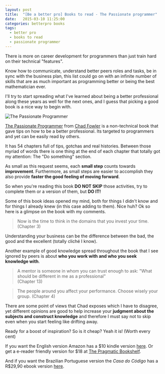 ```yaml
---
layout: post
title:  "[Be a better pro] Books to read - The Passionate programmer"
date:   2015-03-10 11:25:00
categories: betterpro books
tags:
  - better pro
  - books to read
  - passionate programmer
---
```


There is more on career development for programmers than just train hard on their technical "features".

Know how to communicate, understand better peers roles and tasks, be in sync with the business plan, this list could go on with an infinite number of skills that are as much important as programming better or being the best mathematician ever.

I'll try to start spreading what I've learned about being a better professional along these years as well for the next ones, and I guess that picking a good book is a nice way to begin with.

![The Passionate Programmer](http://ecx.images-amazon.com/images/I/71p12ZrrSyL.jpg)

[The Passionate Programmer](https://pragprog.com/book/cfcar2/the-passionate-programmer) from [Chad Fowler](http://chadfowler.com/) is a non-technical book that gave tips on how to be a better professional. Its targeted to programmers and yet can be easily read by others.

It has 54 chapters full of tips, gotchas and real histories. Between those myriad of words there is one thing at the end of each chapter that totally got my attention: The "Do something" section.

As small as this request seems, each **small step** counts towards **improvement**. Furthermore, as small steps are easier to accomplish they also provide **faster the good feeling of moving forward**.

So when you're reading this book **DO NOT SKIP** those activities, try to complete them or a version of them, but **DO IT!**

Some of this book ideas opened my mind, both for things I didn't know and for things I already knew (in this case adding to them). Nice huh? Ok so here is a glimpse on the book with my comments.

> Now is the time to think in the domains that you invest your time.  
(Chapter 3)

Understanding your business can be the difference between the bad, the good and the excellent (totally cliché I know).

Another example of good knowledge spread throughout the book that I see ignored by peers is about **who you work with and who you seek knowledge with**.

> A mentor is someone in whom you can trust enough to ask: "What should be different in me as a professional"  
(Chapter 13)

> The people around you affect your performance. Choose wisely your group.
(Chapter 4)

There are some point of views that Chad exposes which I have to disagree, yet different opinions are good to help increase your **judgment about the subjects and construct knowledge** and therefore I must say not to skip even when you start feeling like drifting away.

Ready for a boost of inspiration? So is it cheap? Yeah it is! (Worth every cent)

If you want the English version Amazon has a $10 kindle version [here](http://www.amazon.com/The-Passionate-Programmer-Remarkable-Development/dp/1934356344). Or get a e-reader friendly version for $18 at [The Pragmatic Bookshelf](https://pragprog.com/book/cfcar2/the-passionate-programmer).

And if you want the Brazilian Portuguese  version the *Casa do Código* has a R$29,90 ebook version [here](http://www.casadocodigo.com.br/products/livro-programador-apaixonado).
